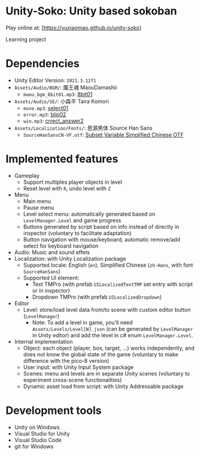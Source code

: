 # Unity-Soko: Unity based sokoban

Play online at: [https://yuxiaomao.github.io/unity-soko]

Learning project

# Dependencies
- Unity Editor Version: `2021.3.12f1`
- `Assets/Audio/BGM/`: 魔王魂 MaouDamashii
  - `maou_bgm_8bit01.mp3`: [8bit01](https://maou.audio/bgm_8bit01/)
- `Assets/Audio/SE/`: 小森平 Taira Komori
  - `move.mp3`: [select01](https://taira-komori.jpn.org/game01.html)
  - `error.mp3`: [blip02](https://taira-komori.jpn.org/game01.html)
  - `win.mp3`: [crrect_answer2](https://taira-komori.jpn.org/game01.html)
- `Assets/Localization/Fonts/`: 思源黑体 Source Han Sans
  - `SourceHanSansCN-VF.otf`: [Subset Variable Simplified Chinese OTF](https://github.com/adobe-fonts/source-han-sans/raw/release/Variable/OTF/Subset/SourceHanSansCN-VF.otf)

# Implemented features
- Gameplay
  - Support multiples player objects in level
  - Reset level with `R`, undo level with `Z`
- Menu
  - Main menu
  - Pause menu
  - Level select menu: automatically generated based on `LevelManager.Level` and game progress
  - Buttons generated by script based on info instead of directly in inspector (voluntary to facilitate adaptation)
  - Button navigation with mouse/keyboard, automatic remove/add select for keyboard navigation
- Audio: Music and sound effets
- Localization: with Unity Localization package
  - Supported locale: English (`en`), Simplified Chinese (`zh-Hans`, with font `SourceHanSans`)
  - Supported UI element:
    - Text TMPro (with prefab `UILocalizedTextTMP` set entry with script or in inspector)
    - Dropdown TMPro (with prefab `UILocalizedDropdown`)
- Editor
  - Level: store/load level data from/to scene with custom editor button (`LevelManager`)
    - Note: To add a level in game, you'll need `Assets/Levels/Level[N].json` (can be generated by `LevelManager` in Unity editor) and add the level in c# enum `LevelManager.Level`.
- Internal implementation
  - Object: each object (player, box, target, ...) works independently, and does not know the global state of the game (voluntary to make difference with the pico-8 version)
  - User input: with Unity Input System package
  - Scenes: menu and levels are in separate Unity scenes (voluntary to experiment cross-scene functionalities)
  - Dynamic asset load from script: with Unity Addressable package

# Development tools
- Unity on Windows
- Visual Studio for Unity
- Visual Studio Code
- git for Windows
